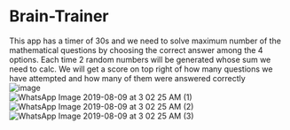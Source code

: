 # Brain-Trainer
This app has a timer of 30s and we need to solve maximum number of the mathematical questions by choosing the correct answer among the 4 options.
Each time 2 random numbers will be generated whose sum we need to calc.
We will get a score on top right of how many questions we have attempted and how many of them were answered correctly
</br>
![image](https://user-images.githubusercontent.com/43893611/62739600-cfecd480-ba52-11e9-8e02-d2680a64bcf3.png)
</br>
![WhatsApp Image 2019-08-09 at 3 02 25 AM (1)](https://user-images.githubusercontent.com/43893611/62739429-6076e500-ba52-11e9-982d-65cd4360f3f6.jpeg)
</br>
![WhatsApp Image 2019-08-09 at 3 02 25 AM (2)](https://user-images.githubusercontent.com/43893611/62739431-61a81200-ba52-11e9-9ee7-967a8081d496.jpeg)
</br>
![WhatsApp Image 2019-08-09 at 3 02 25 AM (3)](https://user-images.githubusercontent.com/43893611/62739436-640a6c00-ba52-11e9-93f7-f34a0128ae17.jpeg)
